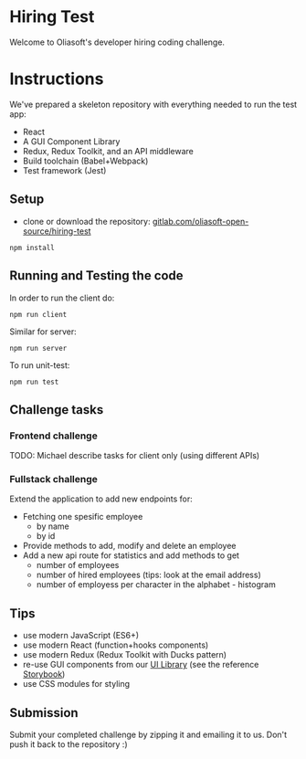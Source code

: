 # Hiring Test

Welcome to Oliasoft's developer hiring coding challenge.

# Instructions

We've prepared a skeleton repository with everything needed to run the test app:

- React
- A GUI Component Library
- Redux, Redux Toolkit, and an API middleware
- Build toolchain (Babel+Webpack)
- Test framework (Jest)

## Setup

- clone or download the repository: [gitlab.com/oliasoft-open-source/hiring-test](https://gitlab.com/oliasoft-open-source/hiring-test)

```
npm install
```
## Running and Testing the code

In order to run the client do:

```
npm run client
```

Similar for server:

```
npm run server
```

To run unit-test:

```
npm run test
```

## Challenge tasks

### Frontend challenge

TODO: Michael describe tasks for client only (using different APIs)

### Fullstack challenge

Extend the application to add new endpoints for:

- Fetching one spesific employee
  - by name
  - by id
- Provide methods to add, modify and delete an employee
- Add a new api route for statistics and add methods to get
  - number of employees
  - number of hired employees (tips: look at the email address)
  - number of employess per character in the alphabet - histogram


## Tips

- use modern JavaScript (ES6+)
- use modern React (function+hooks components)
- use modern Redux (Redux Toolkit with Ducks pattern)
- re-use GUI components from our [UI Library](https://gitlab.com/oliasoft-open-source/react-ui-library) (see the
 reference [Storybook](https://oliasoft-open-source.gitlab.io/react-ui-library/))
- use CSS modules for styling

## Submission

Submit your completed challenge by zipping it and emailing it to us. Don't push it back to the repository :)
